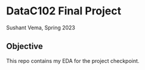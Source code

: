 # DataC102 Final Project 
Sushant Vema, Spring 2023

## Objective
This repo contains my EDA for the project checkpoint. 